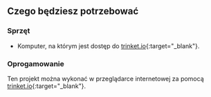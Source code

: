 ## Czego będziesz potrzebować

### Sprzęt

+ Komputer, na którym jest dostęp do [trinket.io](https://trinket.io){:target="_blank"}.

### Oprogamowanie

Ten projekt można wykonać w przeglądarce internetowej za pomocą [trinket.io](https://trinket.io){:target="_blank"}.